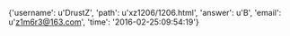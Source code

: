 {'username': u'DrustZ', 'path': u'xz1206/1206.html', 'answer': u'B', 'email': u'z1m6r3@163.com', 'time': '2016-02-25:09:54:19'}